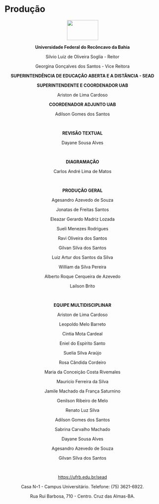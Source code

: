 
# Produção 

<center><img src="../imagens/ufrb.png" style="width:101px;height:65px"/></center>
<center><p><strong>Universidade Federal do Recôncavo da Bahia</strong></p></center>
<center><p>Silvio Luiz de Oliveira Soglia - Reitor</p></center>

<center><p>Georgina Gonçalves dos Santos - Vice Reitora</p></center>


<center><p><strong>SUPERINTENDÊNCIA DE EDUCAÇÃO ABERTA E A DISTÂNCIA - SEAD </strong></p></center>

<center><p><strong>SUPERINTENDENTE E COORDENADOR UAB</strong></p></center>
<center><p>Ariston de Lima Cardoso</p></center>

<center><p><strong>COORDENADOR ADJUNTO UAB</strong></p></center>
<center><p>Adilson Gomes dos Santos</p></center>

<br> 
<center><p><strong>REVISÃO TEXTUAL</strong></p></center> 
<center><p>Dayane Sousa Alves</p></center>
<br> 
<center><p><strong>DIAGRAMAÇÃO</strong></p></center> 
<center><p>Carlos André Lima de Matos</p></center>
<br> 
<center> 
<p><strong>PRODUÇÃO GERAL</strong></p>

<p>Agesandro Azevedo de Souza</p>
<p>Jonatas de Freitas Santos</p>
<p>Eleazar Gerardo Madriz Lozada</p>
<p>Sueli Menezes Rodrigues</p>
<p>Ravi Oliveira dos Santos</p>
<p>Gilvan Silva dos Santos</p>
<p>Luiz Artur dos Santos da Silva</p>
<p>William da Silva Pereira</p>
<p>Alberto Roque Cerqueira de Azevedo</p>
<p>Lailson Brito</p>
</center>
<br> 
<center>
<p><strong>EQUIPE MULTIDISCIPLINAR</strong></p>
<p>Ariston de Lima Cardoso</p>
<p>Leopoldo Melo Barreto</p>
<p>Cintia Mota Cardeal</p>
<p>Eniel do Espírito Santo</p>
<p>Suelia Silva Araújo</p>
<p>Rosa Cândida Cordeiro</p>
<p>Maria da Conceição Costa Rivemales</p>
<p>Mauricio Ferreira da Silva</p>
<p>Jamile Machado da França Saturnino</p>
<p>Genilson Ribeiro de Melo</p>
<p>Renato Luz Silva</p>
<p>Adilson Gomes dos Santos</p>
<p>Sabrina Carvalho Machado</p>
<p>Dayane Sousa Alves</p>
<p>Agesandro Azevedo de Souza</p>
<p>Gilvan Silva dos Santos</p>
</center> 
<br> 
<center>
<p><a href="https://ufrb.edu.br/sead">https://ufrb.edu.br/sead</a> </p>
<p> Casa N◦1 - Campus Universitário. Telefone: (75) 3621-6922.</p>
<p>Rua Rui Barbosa, 710 - Centro. Cruz das Almas-BA.</p> 
</center>